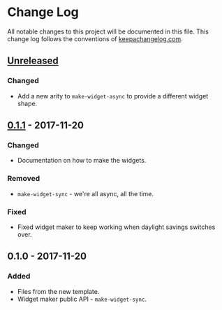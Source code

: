# Change Log
All notable changes to this project will be documented in this file. This change log follows the conventions of [keepachangelog.com](http://keepachangelog.com/).

## [Unreleased]
### Changed
- Add a new arity to `make-widget-async` to provide a different widget shape.

## [0.1.1] - 2017-11-20
### Changed
- Documentation on how to make the widgets.

### Removed
- `make-widget-sync` - we're all async, all the time.

### Fixed
- Fixed widget maker to keep working when daylight savings switches over.

## 0.1.0 - 2017-11-20
### Added
- Files from the new template.
- Widget maker public API - `make-widget-sync`.

[Unreleased]: https://github.com/your-name/lastfm/compare/0.1.1...HEAD
[0.1.1]: https://github.com/your-name/lastfm/compare/0.1.0...0.1.1
